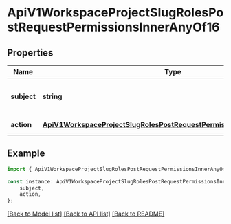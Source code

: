 # ApiV1WorkspaceProjectSlugRolesPostRequestPermissionsInnerAnyOf16


## Properties

Name | Type | Description | Notes
------------ | ------------- | ------------- | -------------
**subject** | **string** | The entity this permission pertains to. | [default to undefined]
**action** | [**ApiV1WorkspaceProjectSlugRolesPostRequestPermissionsInnerAnyOfAction**](ApiV1WorkspaceProjectSlugRolesPostRequestPermissionsInnerAnyOfAction.md) |  | [default to undefined]

## Example

```typescript
import { ApiV1WorkspaceProjectSlugRolesPostRequestPermissionsInnerAnyOf16 } from './api';

const instance: ApiV1WorkspaceProjectSlugRolesPostRequestPermissionsInnerAnyOf16 = {
    subject,
    action,
};
```

[[Back to Model list]](../README.md#documentation-for-models) [[Back to API list]](../README.md#documentation-for-api-endpoints) [[Back to README]](../README.md)
